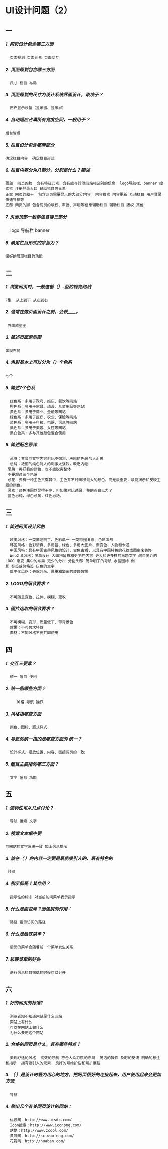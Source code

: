 # UI设计问题（2）
## 一
##### 1.	网页设计包含哪三方面
      页面规划 页面元素 页面交互 
##### 2.	页面规划包含哪三方面
      尺寸 栏目 布局
##### 3.	页面规划的尺寸为设计系统界面设计，取决于？
      用户显示设备（显示器、显示屏）
##### 4.	自动适应占满所有宽度空间，一般用于？
    后台管理
##### 5.	栏目设计包含哪两部分
    确定栏目内容  确定栏目形式
##### 6.	栏目内容分为几部分，分别是什么？简述
    顶部  网页的脸  含有特征元素，含有能与其他网站相区别的信息  logo导航栏、banner 搜索栏 注册登录入口 辅助栏目等元素
    正文 网页的躯干  包含网页需要显示的大部分内容  内容搜索 内容更新 互动栏目 用户登录 快速导航等
    底部 网页的脚 包含网页的版权、审批、声明等信息辅助栏目 辅助栏目 版权 其他
##### 7.	页面顶部一般都包含哪三部分
       logo
       导航栏
       banner
##### 8.	确定栏目形式的宗旨为？
    很好的展现栏目的功能
## 二
##### 1.	浏览网页时，一般遵循（）-型的视觉路线
    F型  从上到下 从左到右 
##### 2.	通常在做页面设计之前，会做____。
     界面原型图
##### 3.	简述页面原型图
    体现布局
##### 4.	色彩基本上可以分为（）个色系
    七个 
##### 5.	简述7个色系
      红色系：多用于政府、婚庆、餐饮等网站
      橙色系：多用于家具、动漫、儿童用品等网站
      黄色系：多用于商业、金融等网站
      绿色系：多用于医疗、农业、保险等网站
      蓝色系：多用于科技、电器、信息等网站
      紫色系：多用于美容、女性等网站
      黑白色系：多与其他颜色混合使用
##### 6.	简述配色忌讳
      忌脏：背景与文字内容对比不强烈，灰暗的色彩令人沮丧
      忌纯：艳丽的纯色对人的刺激太强烈，缺乏内涵
     忌跳：再好看的颜色，也不能脱离整体
     不要超过三个色系 
     忌花：要有一种主色贯穿其中，主色并不时面积最大的颜色，而是最重要，最能揭示和反映主题的颜色。
     忌素：颜色浅固然显得干净，但如果对比过弱，整的苍白无力了
     蓝色忌纯，绿色忌黄，红色忌艳，
## 三
##### 1.	简述网页设计风格
      欧美风格：一类简洁明了、色彩单一 一类构图复杂、色彩浓烈
      韩国风格：色彩清爽、多用蓝、绿色、多用大图片、渐变色、人物和卡通
      中国风格：具有中国古典风格的设计，古色古香，以具有中国特色的花纹或图案来装饰
      Web2.0风格：简单设计 大面积留白和更少的内容 更大和更多样的标题文字 醒目简介的LOGO 渐变 集中的布局 更少的分栏 分割头部 简单明了的导航 水晶图标 倒               影 标签或价格签 灰色的文字
      扁平化风格：去除冗余、厚重和繁杂的装饰效果 
##### 2.	LOGO的细节要求？
      不可随意变色、拉伸、模糊、更改
##### 3.	图片选取的细节要求？
      不可模糊、变形、质量低下、带背景色
      效果：不可强求特效
      素材：不同风格不要共同使用

## 四
##### 1.	交互三要素？
      统一 醒目 便利 
##### 2.	统一指哪些方面？
         风格 导航 操作
##### 3.	风格指哪些方面
      颜色、图标、版式样式、
##### 4.	导航的统一指的是哪些方面的 统一？
      设计样式、摆放位置、内容、链接网页的一致
##### 5.	醒目主要指的哪三方面？
      文字 信息 功能
## 五
##### 1.	便利性可从几点讨论？
      导航 搜索 文字
##### 2.	搜索文本框中要
    与网站的文字系统一致 加上信息提示 
##### 3.	放在（ ）的内容一定要是最能吸引人的、最有特色的
     顶部
##### 4.	指示标是？其作用？
      指示性的标志 对当前访问菜单表示指示
##### 5.	什么是面包屑？面包屑的作用：
      路径 指示访问的路径
##### 6.	什么是级联菜单？
      后面的菜单会随着前一个菜单发生关系
##### 7.	级联菜单的好处
      进行信息栏目筛选的时候可以分开
## 六
##### 1.	好的网页的标准?
      浏览者知不知道网站是什么网站
      网站上有什么
      可以在网站上做什么
      为什么要用这个网站
##### 2.	合格的网页是什么，具有哪些特点？
      美观舒适的风格  高效的导航 符合大众习惯的布局  简洁的操作 及时的反馈 明确的标注和指示  拥有吸引人的元素  良好的可维护性和可扩展性
##### 3.	（ ）是设计时最为用心的地方，把网页很好的连接起来，用户使用起来会更加方便.
      导航
##### 4.	举出几个有关网页设计的网站：
      优设网：http://www.uisdc.com/
      Icon搜索：http://www.iconpng.com/
      站酷：http://www.zcool.com/
      黄蜂网：http://sc.woofeng.com/
      花瓣网：http://huaban.com/
